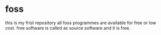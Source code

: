 # foss
this is my frist repository
all foss programmes are available for free or low cost.
free software is called as source software and it is free.
